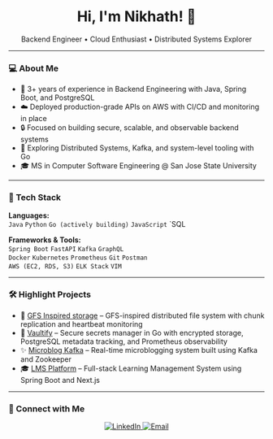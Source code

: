 <h1 align="center">Hi, I'm Nikhath! 👋</h1>
<p align="center">Backend Engineer • Cloud Enthusiast • Distributed Systems Explorer</p>

---

### 💻 About Me

- 🧠 3+ years of experience in Backend Engineering with Java, Spring Boot, and PostgreSQL
- ☁️ Deployed production-grade APIs on AWS with CI/CD and monitoring in place
- 🔒 Focused on building secure, scalable, and observable backend systems
- 📘 Exploring Distributed Systems, Kafka, and system-level tooling with Go
- 🎓 MS in Computer Software Engineering @ San Jose State University

---

### 🔧 Tech Stack

**Languages:**  
`Java` `Python` `Go (actively building)` `JavaScript` `SQL

**Frameworks & Tools:**  
`Spring Boot` `FastAPI` `Kafka` `GraphQL`  
`Docker` `Kubernetes` `Prometheus` `Git` `Postman`  
`AWS (EC2, RDS, S3)` `ELK Stack` `VIM`

---

### 🛠️ Highlight Projects

- 📂 [GFS Inspired storage](https://github.com/nikhathfirdose1/GFS-Distributed-Storage) – GFS-inspired distributed file system with chunk replication and heartbeat monitoring
- 🔐 [Vaultify](https://github.com/nikhathfirdose1/Vaultify) – Secure secrets manager in Go with encrypted storage, PostgreSQL metadata tracking, and Prometheus observability
- ✨ [Microblog Kafka](https://github.com/nikhathfirdose1/Microblogging-Platform) – Real-time microblogging system built using Kafka and Zookeeper
- 🎓 [LMS Platform](https://github.com/nikhathfirdose1/Learning-Management-System) – Full-stack Learning Management System using Spring Boot and Next.js  

---


### 🔗 Connect with Me

<p align="center">
  <a href="https://www.linkedin.com/in/nikhath-firdose/">
    <img src="https://img.shields.io/badge/LinkedIn-blue?style=for-the-badge&logo=linkedin&logoColor=white" alt="LinkedIn">
  </a>
  <a href="mailto:nikhathh.firdose@gmail.com">
    <img src="https://img.shields.io/badge/Email-grey?style=for-the-badge&logo=gmail&logoColor=white" alt="Email">
  </a>
</p>
